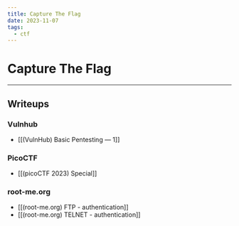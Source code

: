 ```yaml
---
title: Capture The Flag
date: 2023-11-07
tags:
  - ctf
---
```


# Capture The Flag

---

## Writeups

### Vulnhub

- [[(VulnHub) Basic Pentesting — 1]]

### PicoCTF

- [[(picoCTF 2023) Special]]

### root-me.org

- [[(root-me.org) FTP - authentication]]
- [[(root-me.org) TELNET - authentication]]
